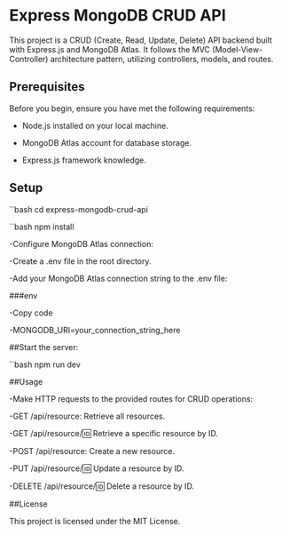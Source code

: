 # Express MongoDB CRUD API

This project is a CRUD (Create, Read, Update, Delete) API backend built with Express.js and MongoDB Atlas. It follows the MVC (Model-View-Controller) architecture pattern, utilizing controllers, models, and routes.

## Prerequisites

Before you begin, ensure you have met the following requirements:

- Node.js installed on your local machine.

- MongoDB Atlas account for database storage.

- Express.js framework knowledge.

## Setup

``bash
cd express-mongodb-crud-api

``bash
npm install

-Configure MongoDB Atlas connection:

-Create a .env file in the root directory.

-Add your MongoDB Atlas connection string to the .env file:

###env

-Copy code

-MONGODB_URI=your_connection_string_here

##Start the server:

``bash
npm run dev

##Usage

-Make HTTP requests to the provided routes for CRUD operations:

-GET /api/resource: Retrieve all resources.

-GET /api/resource/:id: Retrieve a specific resource by ID.

-POST /api/resource: Create a new resource.

-PUT /api/resource/:id: Update a resource by ID.

-DELETE /api/resource/:id: Delete a resource by ID.

##License

This project is licensed under the MIT License.
